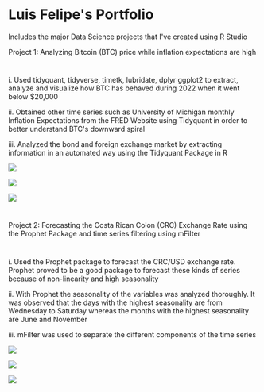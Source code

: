 # Luis Felipe's Portfolio
Includes the major Data Science projects that I've created using R Studio 

Project 1: Analyzing Bitcoin (BTC) price while inflation expectations are high
# 
i. Used tidyquant, tidyverse, timetk, lubridate, dplyr ggplot2 to extract, analyze and visualize how BTC has behaved during 2022 when it went below $20,000 

ii. Obtained other time series such as University of Michigan monthly Inflation Expectations from the FRED Website using Tidyquant in order to better understand BTC's downward spiral

iii. Analyzed the bond and foreign exchange market by extracting information in an automated way using the Tidyquant Package in R

![](https://github.com/lufebose/R-Data-Science-Portfolio/blob/fc494e85d7ebfeb2f161d94a9dcdcd467eea1696/images/btc_price.png)

![](https://github.com/lufebose/R-Data-Science-Portfolio/blob/82a8322c8d0a54b570c6162aa533cdb90ab65caa/images/infl_exp.png)

![](https://github.com/lufebose/R-Data-Science-Portfolio/blob/6a924f085f391ce8e9675cb8397ee9698b6f4958/images/dollar2022.png)

#

Project 2: Forecasting the Costa Rican Colon (CRC) Exchange Rate using the Prophet Package and time series filtering using mFilter

#

i. Used the Prophet package to forecast the CRC/USD exchange rate. Prophet proved to be a good package to forecast these kinds of series because of non-linearity and high seasonality

ii. With Prophet the seasonality of the variables was analyzed thoroughly. It was observed that the days with the highest seasonality are from Wednesday to Saturday whereas the months with the highest seasonality are June and November

iii. mFilter was used to separate the different components of the time series

![](https://github.com/lufebose/R-Data-Science-Portfolio/blob/1271e8836859610534773781422ab338a2df18e9/images/forecasting365.png)

![](https://github.com/lufebose/R-Data-Science-Portfolio/blob/1271e8836859610534773781422ab338a2df18e9/images/trend-weekly-yearly.png)

![](https://github.com/lufebose/R-Data-Science-Portfolio/blob/37aa50361bbee666b699eac8f56148879d090101/images/Filtered%20data.png)


